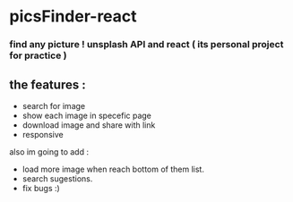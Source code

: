 # picsFinder-react
### find any picture ! unsplash API and react ( its personal project for practice )
## the features :
- search for image
- show each image in specefic page
- download image and share with link
- responsive

also im going to add :
- load more image when reach bottom of them list.
- search sugestions.
- fix bugs :)
